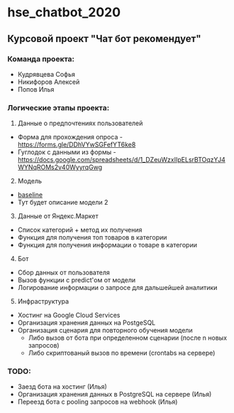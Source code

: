 # hse_chatbot_2020
## Курсовой проект "Чат бот рекомендует"

### Команда проекта:
* Кудрявцева Софья
* Никифоров Алексей
* Попов Илья

### Логические этапы проекта:

1. Данные о предпочтениях пользователей
  * Форма для прохождения опроса - https://forms.gle/DDhVYwSGFefYT6ke8
  * Гуглодок с данными из формы -  https://docs.google.com/spreadsheets/d/1_DZeuWzxIIpELsrBTOqzYJ4WYNqROMs2v40WyyrqGwg
  
2. Модель
  * [baseline](model/baseline.py)
  * Тут будет описание модели 2
  
3. Данные от Яндекс.Маркет
  * Список категорий + метод их получения
  * Функция для получения топ товаров в категории
  * Функция для получения информации о товаре в категории
  
4. Бот
  * Сбор данных от пользователя
  * Вызов функции с predict'ом от модели
  * Логирование информации о запросе для дальшейшей аналитики
  
5. Инфраструктура
  * Хостинг на Google Cloud Services
  * Организация хранения данных на PostgeSQL
  * Организация сценария для повторного обучения модели
    * Либо вызов от бота при определенном сценарии (после n новых запросов)
    * Либо скриптованый вызов по времени (crontabs на сервере)
    
### TODO:

* Заезд бота на хостинг (Илья)
* Организация хранения данных в PostgreSQL на сервере (Илья)
* Переезд бота с pooling запросов на webhook (Илья)
